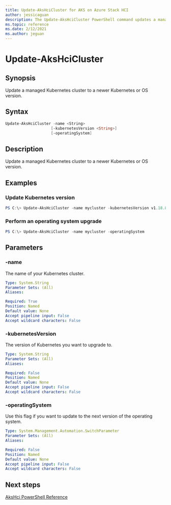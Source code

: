 ```yaml
---
title: Update-AksHciCluster for AKS on Azure Stack HCI
author: jessicaguan
description: The Update-AksHciCluster PowerShell command updates a managed Kubernetes cluster to a newer Kubernetes or OS version.
ms.topic: reference
ms.date: 2/12/2021
ms.author: jeguan
---
```


# Update-AksHciCluster

## Synopsis
Update a managed Kubernetes cluster to a newer Kubernetes or OS version.

## Syntax

```powershell
Update-AksHciCluster -name <String>
                    [-kubernetesVersion <String>]
                    [-operatingSystem]
```

## Description
Update a managed Kubernetes cluster to a newer Kubernetes or OS version.

## Examples

### Update Kubernetes version
```powershell
PS C:\> Update-AksHciCluster -name mycluster -kubernetesVersion v1.18.8 
```

### Perform an operating system upgrade
```powershell
PS C:\> Update-AksHciCluster -name mycluster -operatingSystem
```

## Parameters

### -name
The name of your Kubernetes cluster.

```yaml
Type: System.String
Parameter Sets: (All)
Aliases:

Required: True
Position: Named
Default value: None
Accept pipeline input: False
Accept wildcard characters: False
```

### -kubernetesVersion
The version of Kubernetes you want to upgrade to.

```yaml
Type: System.String
Parameter Sets: (All)
Aliases:

Required: False
Position: Named
Default value: None
Accept pipeline input: False
Accept wildcard characters: False
```

### -operatingSystem
Use this flag if you want to update to the next version of the operating system.

```yaml
Type: System.Management.Automation.SwitchParameter
Parameter Sets: (All)
Aliases:

Required: False
Position: Named
Default value: None
Accept pipeline input: False
Accept wildcard characters: False
```

## Next steps

[AksHci PowerShell Reference](index.md)